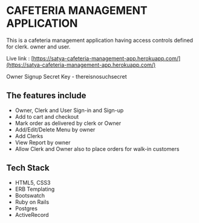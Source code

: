 # CAFETERIA MANAGEMENT APPLICATION

This is a cafeteria management application having access controls defined for clerk. owner and user.

Live link : [https://satya-cafeteria-management-app.herokuapp.com/](https://satya-cafeteria-management-app.herokuapp.com/)

Owner Signup Secret Key - thereisnosuchsecret

## The features include
+ Owner, Clerk and User Sign-in and Sign-up
+ Add to cart and checkout
+ Mark order as delivered by clerk or Owner
+ Add/Edit/Delete Menu by owner
+ Add Clerks
+ View Report by owner
+ Allow Clerk and Owner also to place orders for walk-in customers

## Tech Stack
+ HTML5, CSS3
+ ERB Templating
+ Bootswatch
+ Ruby on Rails
+ Postgres
+ ActiveRecord
